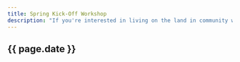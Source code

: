 ```yaml
---
title: Spring Kick-Off Workshop
description: "If you're interested in living on the land in community with others, please feel free to attend our spring kick-off workshop. We'll be hosting a local charity called New Routes that provides integration support for asylum seekers in Norwich. Following in the tradition of The Grange, we'll have a weekly volunteer day every Wednesday throughout 2017."
---
```


## {{ page.date }}
